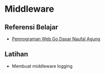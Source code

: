 # Middleware

## Referensi Belajar

- [Pemrograman Web Go Dasar Naufal Agung](https://dasarpemrogramangolang.novalagung.com/B-middleware-using-http-handler.html)

## Latihan

- Membuat middleware logging
